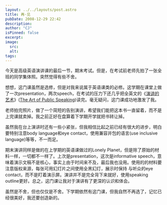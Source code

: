 ```yaml
---
layout: ../../layouts/post.astro
title: 再·见
pubDate: 2008-12-29 22:42
description: 
author: "CJ"
isPinned: false
excerpt: 
image:
  src:
  alt:
tags: 
---
```

今天是高级英语演讲课的最后一节，期末考试。但是，在考试前老师先拍了一张全班的同学集体照。突然觉得有些不舍。

想想，这门课虽然是选修，但是对我来说属于英语课类的必修。这学期在课堂上做了一次presentation，两次speech，在考试的压力下还几乎把全英文的《[演讲的艺术](https://book.douban.com/subject/1842397/)》([The Art of Public Speaking](https://www.amazon.com/Speaking-Learning-Student-Abridgement-PowerWeb/dp/0073228656/))读完。毫无疑问，这门课成功地激发了我。

老师拍完照片，做了一个简短的告别演讲，希望我们能把这本书一直留着，而不是上完课就卖掉。我之前正好在盘算着下学期开学就把书转让掉。

虽然我在台上演讲时还有一些小紧张，但我相信比起之前已经有很大的进步，明白要特别注意body language和eye contact，使用兼容并包的语言(use inclusive language)等等，不一而足。

期末演讲同样是做的在上学期的英语课做过的Lonely Planet，但是除了原始的材料一样，一切都不一样了。上次是presentation，这次是informative speech，意味着演示文稿不是核心，事实上由于时间来不及，最后我也没用。使用的的材料要注意版权来源，每张可用幻灯片之间使用全黑幻灯，展示时保持 与听众的eye contact，而不是盯着演示屏。演讲并不是完全背下来就好，使用speaking outline更好。总之，这门课让我对于演讲有了更深的认识和体会。

虽然是不舍，但也仅仅是不舍。下学期依然有这门课，但我自然不再选了，记忆已经很美好，我还要创造新的。
